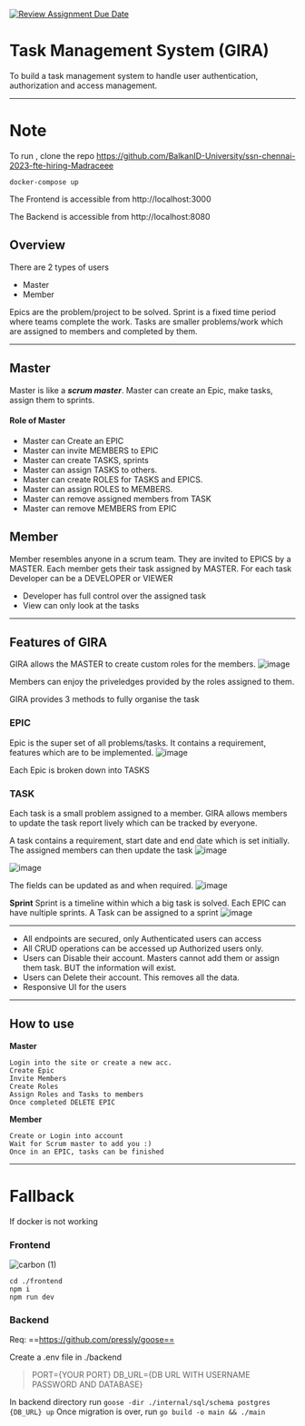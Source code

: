 [![Review Assignment Due Date](https://classroom.github.com/assets/deadline-readme-button-24ddc0f5d75046c5622901739e7c5dd533143b0c8e959d652212380cedb1ea36.svg)](https://classroom.github.com/a/M4NvrXuV)

# Task Management System (GIRA)
To build a task management system to handle user authentication, authorization and access management.

---
# Note
To run , clone the repo https://github.com/BalkanID-University/ssn-chennai-2023-fte-hiring-Madraceee

```
docker-compose up
```

The Frontend is accessible from http://localhost:3000

The Backend is accessible from http://localhost:8080


## Overview
There are 2 types of users
* Master
* Member

Epics are the problem/project to be solved.
Sprint is a fixed time period where teams complete the work.
Tasks are smaller problems/work which are assigned to members and completed by them.

---

## Master
Master is like a ***scrum master***. Master can create an Epic, make tasks, assign them to sprints.
#### Role of Master
- Master can Create an EPIC
- Master can invite MEMBERS to EPIC
- Master can create TASKS, sprints
- Master can assign TASKS to others.
- Master can create ROLES for TASKS and EPICS.
- Master can assign ROLES to MEMBERS.
- Master can remove assigned members from TASK
- Master can remove MEMBERS from EPIC

## Member
Member resembles anyone in a scrum team. They are invited to EPICS by a MASTER.
Each member gets their task assigned by MASTER.
For each task Developer can be a DEVELOPER or VIEWER
- Developer has full control over the assigned task
- View can only look at the tasks

---
## Features of GIRA
GIRA allows the MASTER to create custom roles for the members.
![image](https://github.com/BalkanID-University/ssn-chennai-2023-fte-hiring-Madraceee/assets/100791797/575e6a50-8cf4-4de1-b5db-6ea835211987)

Members can enjoy the priveledges provided by the roles assigned to them.

GIRA provides 3 methods to fully organise the task


### **EPIC**

Epic is the super set of all problems/tasks. It contains a requirement, features which are to be implemented.
![image](https://github.com/BalkanID-University/ssn-chennai-2023-fte-hiring-Madraceee/assets/100791797/9e1478c7-7b8b-4bd9-8c24-3c63c63f7861)

Each Epic is broken down into TASKS

### **TASK**

Each task is a small problem assigned to a member.
GIRA allows members to update the task report lively which can be tracked by everyone.

A task contains a requirement, start date and end date which is set initially.
The assigned members can then update the task
![image](https://github.com/BalkanID-University/ssn-chennai-2023-fte-hiring-Madraceee/assets/100791797/87379809-1d72-4f91-aa2e-4225a2460ec9)

![image](https://github.com/BalkanID-University/ssn-chennai-2023-fte-hiring-Madraceee/assets/100791797/d6e0c7ec-1958-441e-9bf8-84e29ad531d8)

The fields can be updated as and when required.
![image](https://github.com/BalkanID-University/ssn-chennai-2023-fte-hiring-Madraceee/assets/100791797/14f96988-b93f-44c9-b6d6-ebe6723394e0)


**Sprint**
Sprint is a timeline within which a big task is solved.
Each EPIC can have nultiple sprints.
A Task can be assigned to a sprint
![image](https://github.com/BalkanID-University/ssn-chennai-2023-fte-hiring-Madraceee/assets/100791797/f7e1e263-adf9-4f6d-a90b-d433c43198cf)

---

- All endpoints are secured, only Authenticated users can access
- All CRUD operations can be accessed up Authorized users only.
- Users can Disable their account. Masters cannot add them or assign them task. BUT the information will exist.
- Users can Delete their account. This removes all the data.
- Responsive UI for the users
  
---
## How to use

**Master**
```
Login into the site or create a new acc.
Create Epic
Invite Members
Create Roles
Assign Roles and Tasks to members
Once completed DELETE EPIC
```

**Member**
```
Create or Login into account
Wait for Scrum master to add you :)
Once in an EPIC, tasks can be finished
```

---
# Fallback
If docker is not working

### Frontend
![carbon (1)](https://github.com/BalkanID-University/ssn-chennai-2023-fte-hiring-Madraceee/assets/100791797/3f66c957-ae66-480f-b26a-4451e86fd987)
```
cd ./frontend
npm i
npm run dev
```

### Backend
Req: ==https://github.com/pressly/goose==

Create a .env file in ./backend

> PORT={YOUR PORT}
> DB_URL={DB URL WITH USERNAME PASSWORD AND DATABASE}

In backend directory run
`
goose -dir ./internal/sql/schema postgres {DB_URL} up
`
Once migration is over, run
`
go build -o main && ./main
`
